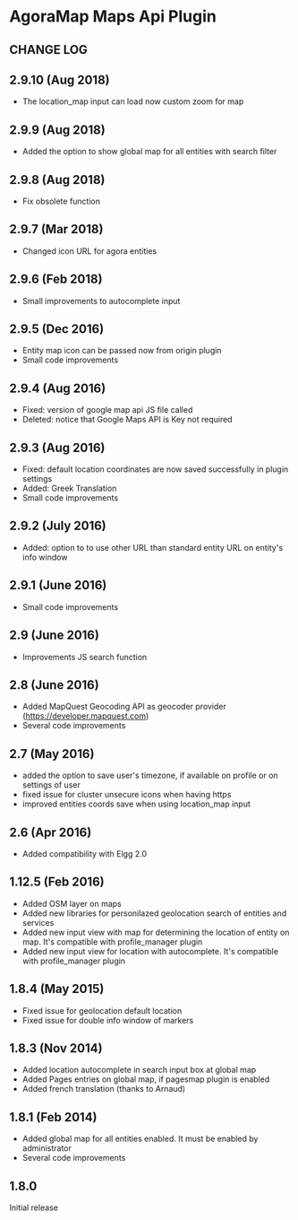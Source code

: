 # AgoraMap Maps Api Plugin

## CHANGE LOG

2.9.10	(Aug 2018)
--------------------------------
- The location_map input can load now custom zoom for map

2.9.9	(Aug 2018)
--------------------------------
- Added the option to show global map for all entities with search filter

2.9.8	(Aug 2018)
--------------------------------
- Fix obsolete function

2.9.7	(Mar 2018)
--------------------------------
- Changed icon URL for agora entities

2.9.6	(Feb 2018)
--------------------------------
- Small improvements to autocomplete input

2.9.5	(Dec 2016)
--------------------------------
- Entity map icon can be passed now from origin plugin
- Small code improvements

2.9.4	(Aug 2016)
--------------------------------
- Fixed: version of google map api JS file called
- Deleted: notice that Google Maps API is Key not required

2.9.3	(Aug 2016)
--------------------------------
- Fixed: default location coordinates are now saved successfully in plugin settings
- Added: Greek Translation
- Small code improvements

2.9.2	(July 2016)
--------------------------------
- Added: option to to use other URL than standard entity URL on entity's info window

2.9.1	(June 2016)
--------------------------------
- Small code improvements

2.9	(June 2016)
--------------------------------
- Improvements JS search function

2.8	(June 2016)
--------------------------------
- Added MapQuest Geocoding API as geocoder provider (https://developer.mapquest.com)
- Several code improvements

2.7	(May 2016)
--------------------------------
- added the option to save user's timezone, if available on profile or on settings of user
- fixed issue for cluster unsecure icons when having https
- improved entities coords save when using location_map input

2.6	(Apr 2016)
--------------------------------
- Added compatibility with Elgg 2.0

1.12.5	(Feb 2016)
--------------------------------
- Added OSM layer on maps 
- Added new libraries for personilazed geolocation search of entities and services
- Added new input view with map for determining the location of entity on map. It's compatible with profile_manager plugin 
- Added new input view for location with autocomplete. It's compatible with profile_manager plugin

1.8.4	(May 2015)
--------------------------------
- Fixed issue for geolocation default location
- Fixed issue for double info window of markers

1.8.3	(Nov 2014)
--------------------------------
- Added location autocomplete in search input box at global map
- Added Pages entries on global map, if pagesmap plugin is enabled
- Added french translation (thanks to Arnaud) 

1.8.1	(Feb 2014)
--------------------- 
- Added global map for all entities enabled. It must be enabled by administrator
- Several code improvements 

1.8.0
--------------------- 
Initial release 






